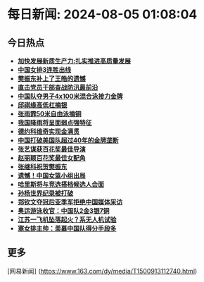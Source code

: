 
# 每日新闻: 2024-08-05 01:08:04
## 今日热点

- **[加快发展新质生产力:扎实推进高质量发展](https://www.163.com/search?keyword=%E5%8A%A0%E5%BF%AB%E5%8F%91%E5%B1%95%E6%96%B0%E8%B4%A8%E7%94%9F%E4%BA%A7%E5%8A%9B+%E6%89%8E%E5%AE%9E%E6%8E%A8%E8%BF%9B%E9%AB%98%E8%B4%A8%E9%87%8F%E5%8F%91%E5%B1%95)**
- **[中国女排3连胜出线](https://www.163.com/search?keyword=%E4%B8%AD%E5%9B%BD%E5%A5%B3%E6%8E%923%E8%BF%9E%E8%83%9C%E5%87%BA%E7%BA%BF)**
- **[樊振东补上了王皓的遗憾](https://www.163.com/search?keyword=%E6%A8%8A%E6%8C%AF%E4%B8%9C%E8%A1%A5%E4%B8%8A%E4%BA%86%E7%8E%8B%E7%9A%93%E7%9A%84%E9%81%97%E6%86%BE)**
- **[直击党员干部奋战防汛最前沿](https://www.163.com/search?keyword=%E7%9B%B4%E5%87%BB%E5%85%9A%E5%91%98%E5%B9%B2%E9%83%A8%E5%A5%8B%E6%88%98%E9%98%B2%E6%B1%9B%E6%9C%80%E5%89%8D%E6%B2%BF)**
- **[中国队夺男子4x100米混合泳接力金牌](https://www.163.com/search?keyword=%E4%B8%AD%E5%9B%BD%E9%98%9F%E5%A4%BA%E7%94%B7%E5%AD%904x100%E7%B1%B3%E6%B7%B7%E5%90%88%E6%B3%B3%E6%8E%A5%E5%8A%9B%E9%87%91%E7%89%8C)**
- **[邱祺缘高低杠摘银](https://www.163.com/search?keyword=%E9%82%B1%E7%A5%BA%E7%BC%98%E9%AB%98%E4%BD%8E%E6%9D%A0%E6%91%98%E9%93%B6)**
- **[张雨霏50米自由泳摘铜](https://www.163.com/search?keyword=%E5%BC%A0%E9%9B%A8%E9%9C%8F50%E7%B1%B3%E8%87%AA%E7%94%B1%E6%B3%B3%E6%91%98%E9%93%9C)**
- **[我国降雨将呈面弱点强特征](https://www.163.com/search?keyword=%E6%88%91%E5%9B%BD%E9%99%8D%E9%9B%A8%E5%B0%86%E5%91%88%E9%9D%A2%E5%BC%B1%E7%82%B9%E5%BC%BA%E7%89%B9%E5%BE%81)**
- **[德约科维奇实现金满贯](https://www.163.com/search?keyword=%E5%BE%B7%E7%BA%A6%E7%A7%91%E7%BB%B4%E5%A5%87%E5%AE%9E%E7%8E%B0%E9%87%91%E6%BB%A1%E8%B4%AF)**
- **[中国打破美国队超过40年的金牌垄断](https://www.163.com/search?keyword=%E4%B8%AD%E5%9B%BD%E6%89%93%E7%A0%B4%E7%BE%8E%E5%9B%BD%E9%98%9F%E8%B6%85%E8%BF%8740%E5%B9%B4%E7%9A%84%E9%87%91%E7%89%8C%E5%9E%84%E6%96%AD)**
- **[张艺谋获百花奖最佳导演](https://www.163.com/search?keyword=%E5%BC%A0%E8%89%BA%E8%B0%8B%E8%8E%B7%E7%99%BE%E8%8A%B1%E5%A5%96%E6%9C%80%E4%BD%B3%E5%AF%BC%E6%BC%94)**
- **[赵丽颖百花奖最佳女配角](https://www.163.com/search?keyword=%E8%B5%B5%E4%B8%BD%E9%A2%96%E7%99%BE%E8%8A%B1%E5%A5%96%E6%9C%80%E4%BD%B3%E5%A5%B3%E9%85%8D%E8%A7%92)**
- **[张继科祝贺樊振东](https://www.163.com/search?keyword=%E5%BC%A0%E7%BB%A7%E7%A7%91%E7%A5%9D%E8%B4%BA%E6%A8%8A%E6%8C%AF%E4%B8%9C)**
- **[遗憾！中国女篮小组出局](https://www.163.com/search?keyword=%E9%81%97%E6%86%BE%EF%BC%81%E4%B8%AD%E5%9B%BD%E5%A5%B3%E7%AF%AE%E5%B0%8F%E7%BB%84%E5%87%BA%E5%B1%80)**
- **[哈里斯将与竞选搭档候选人会面](https://www.163.com/search?keyword=%E5%93%88%E9%87%8C%E6%96%AF%E5%B0%86%E4%B8%8E%E7%AB%9E%E9%80%89%E6%90%AD%E6%A1%A3%E5%80%99%E9%80%89%E4%BA%BA%E4%BC%9A%E9%9D%A2)**
- **[孙杨世界纪录被打破](https://www.163.com/search?keyword=%E5%AD%99%E6%9D%A8%E4%B8%96%E7%95%8C%E7%BA%AA%E5%BD%95%E8%A2%AB%E6%89%93%E7%A0%B4)**
- **[郑钦文夺冠后亚季军拒绝中国媒体采访](https://www.163.com/search?keyword=%E9%83%91%E9%92%A6%E6%96%87%E5%A4%BA%E5%86%A0%E5%90%8E%E4%BA%9A%E5%AD%A3%E5%86%9B%E6%8B%92%E7%BB%9D%E4%B8%AD%E5%9B%BD%E5%AA%92%E4%BD%93%E9%87%87%E8%AE%BF)**
- **[奥运游泳收官：中国队2金3银7铜](https://www.163.com/search?keyword=%E5%A5%A5%E8%BF%90%E6%B8%B8%E6%B3%B3%E6%94%B6%E5%AE%98%EF%BC%9A%E4%B8%AD%E5%9B%BD%E9%98%9F2%E9%87%913%E9%93%B67%E9%93%9C)**
- **[江苏一飞机坠落起火？系无人机试验](https://www.163.com/search?keyword=%E6%B1%9F%E8%8B%8F%E4%B8%80%E9%A3%9E%E6%9C%BA%E5%9D%A0%E8%90%BD%E8%B5%B7%E7%81%AB%EF%BC%9F%E7%B3%BB%E6%97%A0%E4%BA%BA%E6%9C%BA%E8%AF%95%E9%AA%8C)**
- **[塞女排主帅：羡慕中国队得分手段多](https://www.163.com/search?keyword=%E5%A1%9E%E5%A5%B3%E6%8E%92%E4%B8%BB%E5%B8%85%EF%BC%9A%E7%BE%A1%E6%85%95%E4%B8%AD%E5%9B%BD%E9%98%9F%E5%BE%97%E5%88%86%E6%89%8B%E6%AE%B5%E5%A4%9A)**

## 更多
[网易新闻] (https://www.163.com/dy/media/T1500913112740.html)

